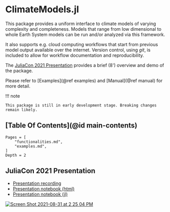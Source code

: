 # ClimateModels.jl

This package provides a uniform interface to climate models of varying complexity and completeness. Models that range from low dimensional to whole Earth System models can be run and/or analyzed via this framework. 

It also supports e.g. cloud computing workflows that start from previous model output available over the internet. Version control, using _git_, is included to allow for workflow documentation and reproducibility.

The [JuliaCon 2021 Presentation](@ref) provides a brief (8') overview and demo of the package.

Please refer to [Examples](@ref examples) and [Manual](@ref manual)  for more detail. 

!!! note

    This package is still in early development stage. Breaking changes remain likely.

## [Table Of Contents](@id main-contents)

```@contents
Pages = [
    "functionalities.md",
    "examples.md",
]
Depth = 2
```

## JuliaCon 2021 Presentation

- [Presentation recording](https://youtu.be/XR5hKCja0uw)
- [Presentation notebook (html)](ClimateModelsJuliaCon2021.html)
- [Presentation notebook (jl)](ClimateModelsJuliaCon2021.jl)

[![Screen Shot 2021-08-31 at 2 25 04 PM](https://user-images.githubusercontent.com/20276764/131556274-48f3df13-0608-4cd0-acf9-c3e29894a32c.png)](https://youtu.be/XR5hKCja0uw)
